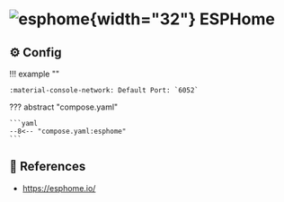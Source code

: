 # ![esphome](https://cdn.jsdelivr.net/gh/selfhst/icons/png/esphome.png){width="32"} ESPHome

## :gear: Config

!!! example ""

    :material-console-network: Default Port: `6052`

??? abstract "compose.yaml"

    ```yaml
    --8<-- "compose.yaml:esphome"
    ```

## :link: References

- <https://esphome.io/>

[1]: <https://esphome.io/>
